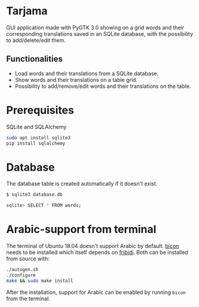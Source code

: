 # Tarjama
GUI application made with PyGTK 3.0 showing on a grid words and their corresponding translations saved in an SQLite database, with the possibility to add/delete/edit them.

## Functionalities
- Load words and their translations from a SQLite database. 
- Show words and their translations on a table grid.
- Possibility to add/remove/edit words and their translations on the table.


# Prerequisites
SQLite and SQLAlchemy

```bash
sudo apt install sqlite3
pip install sqlalchemy
```


# Database
The database table is created automatically if it doesn't exist.

```bash
$ sqlite3 database.db

sqlite> SELECT * FROM words;
```


# Arabic-support from terminal
The terminal of Ubuntu 18.04 doesn't support Arabic by default. [bicon][bicon] needs to be installed which itself depends on [fribidi][fribidi]. Both can be installed from source with:

```bash
./autogen.sh
./configure
make && sudo make install
```

After the installation, support for Arabic can be enabled by running `bicon` from the terminal.

[bicon]: https://github.com/behdad/bicon
[fribidi]: https://github.com/fribidi/fribidi
